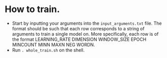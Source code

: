 # How to train.
- Start by inputting your arguments into the `input_arguments.txt` file. The format should be such that each row corresponds to a string of arguments to 
train a single model on. More specifically, each row is of the format
LEARNING_RATE DIMENSION WINDOW_SIZE EPOCH MINCOUNT MINN MAXN NEG WORDN.
- Run `. whole_train.sh` on the shell.

